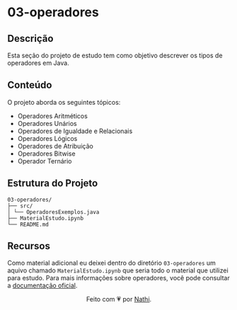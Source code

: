 # 03-operadores

## Descrição

Esta seção do projeto de estudo tem como objetivo descrever os tipos de operadores em Java.

## Conteúdo

O projeto aborda os seguintes tópicos:

- Operadores Aritméticos
- Operadores Unários
- Operadores de Igualdade e Relacionais
- Operadores Lógicos
- Operadores de Atribuição
- Operadores Bitwise
- Operador Ternário

## Estrutura do Projeto

```bs
03-operadores/
├── src/
│ └── OperadoresExemplos.java
├── MaterialEstudo.ipynb
└── README.md
```

## Recursos

Como material adicional eu deixei dentro do diretório `03-operadores` um aquivo chamado `MaterialEstudo.ipynb` que seria todo o material que utilizei para estudo. Para mais informações sobre operadores, você pode consultar a [documentação oficial](https://docs.oracle.com/javase/tutorial/java/nutsandbolts/operators.html).

<div align="center">Feito com 💗 por <a href="https://github.com/nathaliacappellini">Nathi</a>.</div>
